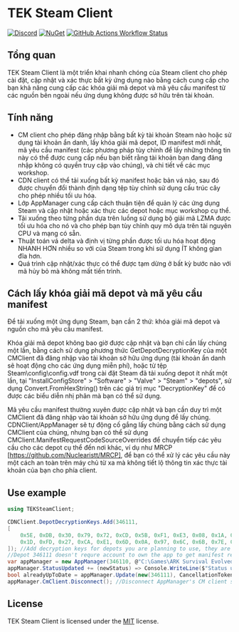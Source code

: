# TEK Steam Client
[![Discord](https://img.shields.io/discord/937821572285206659?style=flat-square&label=Discord&logo=discord&logoColor=white&color=7289DA)]([![Discord](https://img.shields.io/discord/937821572285206659?style=flat-square&label=Discord&logo=discord&logoColor=white&color=7289DA)](https://discord.gg/JBUgcwvpfc))
[![NuGet](https://img.shields.io/nuget/v/TEKSteamClient?style=flat-square&label=NuGet)](https://nuget.org/packages/TEKSteamClient)
[![GitHub Actions Workflow Status](https://img.shields.io/github/actions/workflow/status/Nuclearistt/TEKSteamClient/build.yaml?style=flat-square)](https://github.com/Nuclearistt/TEKSteamClient/actions/workflows/build.yaml)

## Tổng quan

TEK Steam Client là một triển khai nhanh chóng của Steam client cho phép cài đặt, cập nhật và xác thực bất kỳ ứng dụng nào bằng cách cung cấp cho bạn khả năng cung cấp các khóa giải mã depot và mã yêu cầu manifest từ các nguồn bên ngoài nếu ứng dụng không được sở hữu trên tài khoản.

## Tính năng


+  CM client cho phép đăng nhập bằng bất kỳ tài khoản Steam nào hoặc sử dụng tài khoản ẩn danh, lấy khóa giải mã depot, ID manifest mới nhất, mã yêu cầu manifest (các phương pháp tùy chỉnh để lấy những thông tin này có thể được cung cấp nếu bạn biết rằng tài khoản bạn đang đăng nhập không có quyền truy cập vào chúng), và chi tiết về các mục workshop.
+  CDN client có thể tải xuống bất kỳ manifest hoặc bản vá nào, sau đó được chuyển đổi thành định dạng tệp tùy chỉnh sử dụng cấu trúc cây cho phép nhiều tối ưu hóa.
+  Lớp AppManager cung cấp cách thuận tiện để quản lý các ứng dụng Steam và cập nhật hoặc xác thực các depot hoặc mục workshop cụ thể.
+ Tải xuống theo từng phần dựa trên luồng sử dụng bộ giải mã LZMA được tối ưu hóa cho nó và cho phép bạn tùy chỉnh quy mô dựa trên tài nguyên CPU và mạng có sẵn.
+  Thuật toán vá delta và định vị từng phần được tối ưu hóa hoạt động NHANH HƠN nhiều so với của Steam trong khi sử dụng ÍT không gian đĩa hơn.
+  Quá trình cập nhật/xác thực có thể được tạm dừng ở bất kỳ bước nào với mã hủy bỏ mà không mất tiến trình.

## Cách lấy khóa giải mã depot và mã yêu cầu manifest

Để tải xuống một ứng dụng Steam, bạn cần 2 thứ: khóa giải mã depot và nguồn cho mã yêu cầu manifest.

Khóa giải mã depot không bao giờ được cập nhật và bạn chỉ cần lấy chúng một lần, bằng cách sử dụng phương thức GetDepotDecryptionKey của một CMClient đã đăng nhập vào tài khoản sở hữu ứng dụng (tài khoản ẩn danh sẽ hoạt động cho các ứng dụng miễn phí), hoặc từ tệp Steam\config\config.vdf trong cài đặt Steam đã tải xuống depot ít nhất một lần, tại "InstallConfigStore" > "Software" > "Valve" > "Steam" > "depots", sử dụng Convert.FromHexString() trên các giá trị mục "DecryptionKey" để có được các biểu diễn nhị phân mà bạn có thể sử dụng.

Mã yêu cầu manifest thường xuyên được cập nhật và bạn cần duy trì một CMClient đã đăng nhập vào tài khoản sở hữu ứng dụng để lấy chúng. CDNClient/AppManager sẽ tự động cố gắng lấy chúng bằng cách sử dụng CMClient của chúng, nhưng bạn có thể sử dụng CMClient.ManifestRequestCodeSourceOverrides để chuyển tiếp các yêu cầu cho các depot cụ thể đến nơi khác, ví dụ như MRCP [https://github.com/Nuclearistt/MRCP], để bạn có thể xử lý các yêu cầu này một cách an toàn trên máy chủ từ xa mà không tiết lộ thông tin xác thực tài khoản của bạn cho phía client.

## Use example

```cs
using TEKSteamClient;

CDNClient.DepotDecryptionKeys.Add(346111,
[
    0x5E, 0xDB, 0x30, 0x79, 0x72, 0xCD, 0x5B, 0xF1, 0xE3, 0x08, 0x1A, 0xED, 0xC9, 0x86, 0xEF, 0x72,
    0x1D, 0xFD, 0x27, 0xCA, 0xE1, 0x6D, 0x0A, 0x97, 0x6C, 0x6B, 0x7E, 0xA6, 0xE8, 0xFF, 0x20, 0x89
]); //Add decryption keys for depots you are planning to use, they are never updated so you only need to get them once
//Depot 346111 doesn't requre account to own the app to get manifest request codes, but most other paid apps' depots do, see https://github.com/Nuclearistt/MRCP for CMClient.ManifestRequestCodeSourceOverrides example
var appManager = new AppManager(346110, @"C:\Games\ARK Survival Evolved"); //Create AppManager instance for desired app
appManager.StatusUpdated += (newStatus) => Console.WriteLine($"Status updated: {newStatus}"); //Subscribe to manager's events if you want to handle them, there are also ProgressInitiated, ProgressUpdated and ValidationCounterUpdated
bool alreadyUpToDate = appManager.Update(new(346111), CancellationToken.None); //This will update depot 346111 (base game) to latest version or just return true if it's already up to date. On first run it'll instead perform validation since TEK Steam Client doesn't know current installed version. If depot is not installed at all, validation will mark the entire manifest to be downloaded, effectively installing the depot from scratch
appManager.CmClient.Disconnect(); //Disconnect AppManager's CM client so it doesn't keep its thread running around and prevent process exit
```

## License

TEK Steam Client is licensed under the [MIT](https://github.com/Nuclearistt/TEKSteamClient/blob/main/LICENSE) license.
